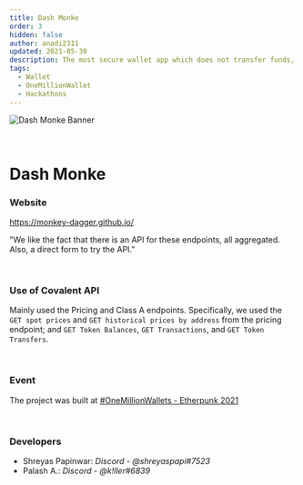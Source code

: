 ```yaml
---
title: Dash Monke
order: 3
hidden: false
author: anadi2311
updated: 2021-05-30
description: The most secure wallet app which does not transfer funds, or even store your keys!
tags:
  - Wallet
  - OneMillionWallet
  - Hackathons
---
```


![Dash Monke Banner](../images/dashmonke-banner.png)

&nbsp;
# Dash Monke

### Website
https://monkey-dagger.github.io/

<Aside>

"We like the fact that there is an API for these endpoints, all aggregated. Also, a direct form to try the API."

</Aside>

&nbsp;
### Use of Covalent API
Mainly used the Pricing and Class A endpoints. Specifically, we used the `GET spot prices` and `GET historical prices by address` from the pricing endpoint; and `GET Token Balances`, `GET Transactions`, and `GET Token Transfers`.

&nbsp;
### Event
The project was built at [#OneMillionWallets - Etherpunk 2021](https://www.covalenthq.com/blog/etherpunk-winners-announcement/)

&nbsp;
### Developers

- Shreyas Papinwar: *Discord - @shreyaspapi#7523*
- Palash A.: *Discord - @k!ller#6839*

